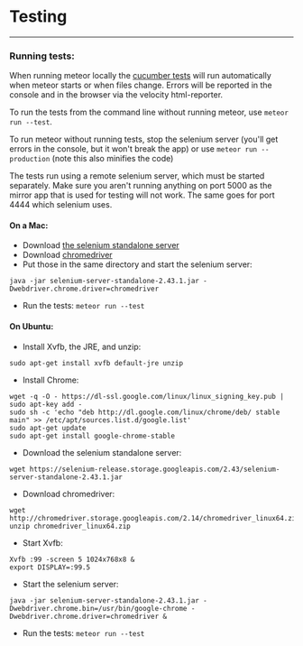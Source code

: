 # Testing
---------

### Running tests:

When running meteor locally the
[cucumber tests](https://github.com/xolvio/meteor-cucumber)
will run automatically when meteor starts or when files change.
Errors will be reported in the console and in the browser via the velocity html-reporter.

To run the tests from the command line without running meteor, use ```meteor run --test```.


To run meteor without running tests, stop the selenium server (you'll get errors in the console, but it won't break the app) or use ```meteor run --production``` (note this also minifies the code)


The tests run using a remote selenium server, which must be started separately.
Make sure you aren't running anything on port 5000 as the mirror app that is used for testing will not work.
The same goes for port 4444 which selenium uses.

#### On a Mac:
* Download [the selenium standalone server](https://selenium-release.storage.googleapis.com/2.43/selenium-server-standalone-2.43.1.jar)
* Download [chromedriver](http://chromedriver.storage.googleapis.com/2.14/chromedriver_mac32.zip)
* Put those in the same directory and start the selenium server: 
```
java -jar selenium-server-standalone-2.43.1.jar -Dwebdriver.chrome.driver=chromedriver
```
* Run the tests: ```meteor run --test```


#### On Ubuntu:
* Install Xvfb, the JRE, and unzip: 
```
sudo apt-get install xvfb default-jre unzip
```
* Install Chrome:
```
wget -q -O - https://dl-ssl.google.com/linux/linux_signing_key.pub | sudo apt-key add - 
sudo sh -c 'echo "deb http://dl.google.com/linux/chrome/deb/ stable main" >> /etc/apt/sources.list.d/google.list'
sudo apt-get update 
sudo apt-get install google-chrome-stable 
```
* Download the selenium standalone server:
```
wget https://selenium-release.storage.googleapis.com/2.43/selenium-server-standalone-2.43.1.jar
```
* Download chromedriver: 
```
wget http://chromedriver.storage.googleapis.com/2.14/chromedriver_linux64.zip
unzip chromedriver_linux64.zip
```
* Start Xvfb: 
```
Xvfb :99 -screen 5 1024x768x8 &
export DISPLAY=:99.5
```
* Start the selenium server: 
```
java -jar selenium-server-standalone-2.43.1.jar -Dwebdriver.chrome.bin=/usr/bin/google-chrome -Dwebdriver.chrome.driver=chromedriver &
```
* Run the tests: ```meteor run --test```




